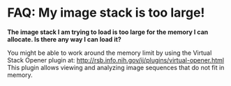 # FAQ: My image stack is too large!

**The image stack I am trying to load is too large for the memory I can
allocate. Is there any way I can load it?**

You might be able to work around the memory limit by using the Virtual
Stack Opener plugin at:
<http://rsb.info.nih.gov/ij/plugins/virtual-opener.html> This plugin
allows viewing and analyzing image sequences that do not fit in memory.
